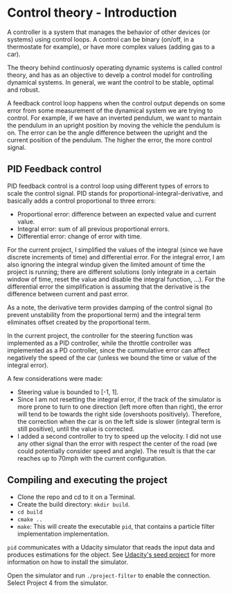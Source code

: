 # Control theory - Introduction

A controller is a system that manages the behavior of other devices (or systems) using control loops. A control can be binary (on/off, in a thermostate for example), or have more complex values (adding gas to a car).

The theory behind continuosly operating dynamic systems is called control theory, and has as an objective to develp a control model for controlling dynamical systems. In general, we want the control to be stable, optimal and robust.

A feedback control loop happens when the control output depends on some error from some measurement of the dynamical system we are trying to control. For example, if we have an inverted pendulum, we want to mantain the pendulum in an upright position by moving the vehicle the pendulum is on. The error can be the angle difference between the upright and the current position of the pendulum. The higher the error, the more control signal.


## PID Feedback control

PID feedback control is a control loop using different types of errors to scale the control signal. PID stands for proportional-integral-derivative, and basically adds a control proportional to three errors:

- Proportional error: difference between an expected value and current value.
- Integral error: sum of all previous proportional errors.
- Differential error: change of error with time.

For the current project, I simplified the values of the integral (since we have discrete increments of time) and differential error. For the integral error, I am also ignoring the integral windup given the limited amount of time the project is running; there are different solutions (only integrate in a certain window of time, reset the value and disable the integral function, ...). For the differential error the simplification is assuming that the derivative is the difference between current and past error. 

As a note, the derivative term provides damping of the control signal (to prevent unstability from the proportional term) and the integral term eliminates offset created by the proportional term.

In the current project, the controller for the steering function was implemented as a PID controller, while the throttle controller was implemented as a PD controller, since the cummulative error can affect negatively the speed of the car (unless we bound the time or value of the integral error).

A few considerations were made:

- Steering value is bounded to [-1, 1].
- Since I am not resetting the integral error, if the track of the simulator is more prone to turn to one direction (left more often than right), the error will tend to be towards the right side (overshoots positively). Therefore, the correction when the car is on the left side is slower (integral term is still positive), until the value is corrected.
- I added a second controller to try to speed up the velocity. I did not use any other signal than the error with respect the center of the road (we could potentially consider speed and angle). The result is that the car reaches up to 70mph with the current configuration. 

## Compiling and executing the project

- Clone the repo and cd to it on a Terminal.
- Create the build directory: `mkdir build`.
- `cd build`
- `cmake ..`
- `make`: This will create the executable `pid`, that contains a particle filter implementation implementation.

`pid` communicates with a Udacity simulator that reads the input data and produces estimations for the object. See [Udacity's seed project](https://github.com/udacity/CarND-Kidnapped-Vehicle-Project) for more information on how to install the simulator.

Open the simulator and run `./project-filter` to enable the connection. Select Project 4 from the simulator.

